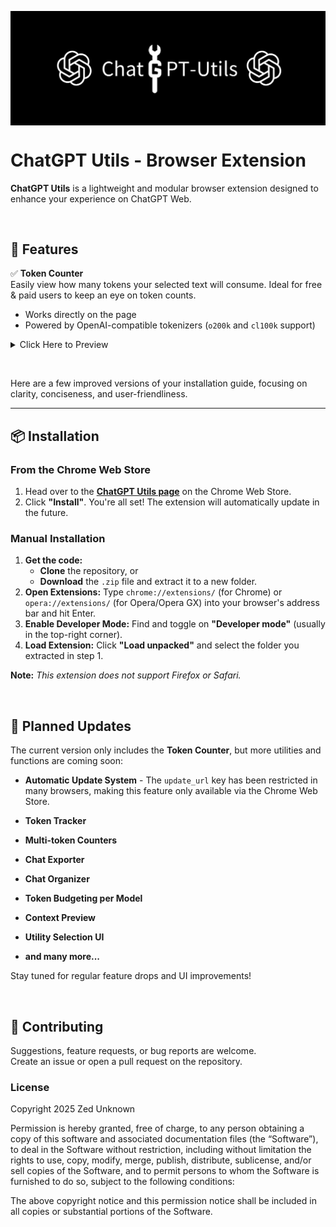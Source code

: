 [<img align="center" alt="banner" src="https://github.com/DaveUnknown/image-library/blob/main/ChatGPT-Utils/banner.png">](#)

# ChatGPT Utils - Browser Extension

**ChatGPT Utils** is a lightweight and modular browser extension designed to enhance your experience on ChatGPT Web.

&nbsp;
&nbsp;

## 🚀 Features

✅ **Token Counter**  
Easily view how many tokens your selected text will consume. Ideal for free & paid users to keep an eye on token counts.

- Works directly on the page
- Powered by OpenAI-compatible tokenizers (`o200k` and `cl100k` support)

<details>
<summary>Click Here to Preview</summary>
   
  ![Theme Compatibility Preview](https://raw.githubusercontent.com/DaveUnknown/image-library/main/ChatGPT-Utils/token-counter-theme-compatibility.png)
</details>

&nbsp;

Here are a few improved versions of your installation guide, focusing on clarity, conciseness, and user-friendliness.

---
## 📦 Installation

### From the Chrome Web Store

1.  Head over to the **[ChatGPT Utils page](https://chromewebstore.google.com/detail/jblbnhicpaildkkbfojidfckanofaaen?utm_source=item-share-cb)** on the Chrome Web Store.
2.  Click **"Install"**. You're all set! The extension will automatically update in the future.

### Manual Installation

1.  **Get the code:**
    * **Clone** the repository, or
    * **Download** the `.zip` file and extract it to a new folder.
2.  **Open Extensions:** Type `chrome://extensions/` (for Chrome) or `opera://extensions/` (for Opera/Opera GX) into your browser's address bar and hit Enter.
3.  **Enable Developer Mode:** Find and toggle on **"Developer mode"** (usually in the top-right corner).
4.  **Load Extension:** Click **"Load unpacked"** and select the folder you extracted in step 1.

**Note:** _This extension does not support Firefox or Safari._

&nbsp;

## 🔄 Planned Updates

The current version only includes the **Token Counter**, but more utilities and functions are coming soon:

- **Automatic Update System** - The `update_url` key has been restricted in many browsers, making this feature only available via the Chrome Web Store.

- **Token Tracker**
- **Multi-token Counters**
- **Chat Exporter**
- **Chat Organizer**
- **Token Budgeting per Model**
- **Context Preview**
- **Utility Selection UI**
- **and many more...**

Stay tuned for regular feature drops and UI improvements!

&nbsp;

## 🤝 Contributing

Suggestions, feature requests, or bug reports are welcome.  
Create an issue or open a pull request on the repository.

### License

Copyright 2025 Zed Unknown

Permission is hereby granted, free of charge, to any person obtaining a copy of this software and associated documentation files (the “Software”), to deal in the Software without restriction, including without limitation the rights to use, copy, modify, merge, publish, distribute, sublicense, and/or sell copies of the Software, and to permit persons to whom the Software is furnished to do so, subject to the following conditions:

The above copyright notice and this permission notice shall be included in all copies or substantial portions of the Software.
